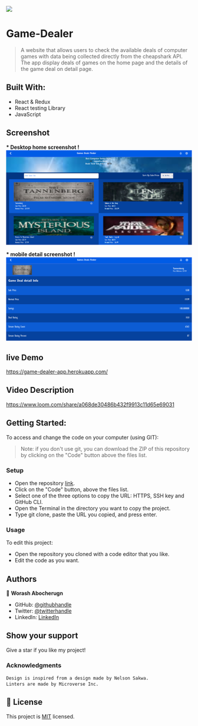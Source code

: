 ![](https://img.shields.io/badge/Microverse-blueviolet)

# Game-Dealer

> A website that allows users to check the available deals of computer games with data being collected directly from the cheapshark API. The app display deals of games on the home page and the details of the game deal on detail page.

## Built With:

- React & Redux
- React testing Library
- JavaScript

## Screenshot

**\* Desktop home screenshot !**
![screenshot](src/images/game-deale-home.png)

**\* mobile detail screenshot !**
![screenshot](src/images/detail.png)

## live Demo

https://game-dealer-app.herokuapp.com/

## Video Description

https://www.loom.com/share/a068de30486b432f9913c11d65e69031

## Getting Started:

To access and change the code on your computer (using GIT):

> Note: if you don't use git, you can download the ZIP of this repository by clicking on the "Code" button above the files list.

### Setup

- Open the repository [link](https://github.com/worashf/game-dealer).
- Click on the "Code" button, above the files list.
- Select one of the three options to copy the URL: HTTPS, SSH key and GitHub CLI.
- Open the Terminal in the directory you want to copy the project.
- Type git clone, paste the URL you copied, and press enter.

### Usage

To edit this project:

- Open the repository you cloned with a code editor that you like.
- Edit the code as you want.

## Authors

👤 **Worash Abocherugn**

- GitHub: [@githubhandle](https://github.com/worashf)
- Twitter: [@twitterhandle](https://twitter.com/WorashAboche)
- LinkedIn: [LinkedIn](https://www.linkedin.com/in/worash-abocherugn-a02219154/)

## Show your support

Give a star if you like my project!

### Acknowledgments

    Design is inspired from a design made by Nelson Sakwa.
    Linters are made by Microverse Inc.

## :pencil: License

This project is [MIT](https://github.com/worashf/game-dealer/blob/feature/LICENSE) licensed.
